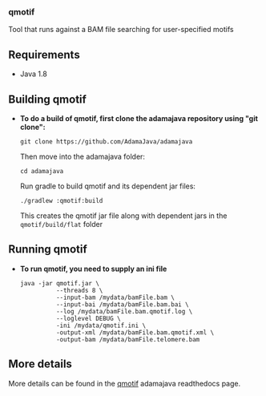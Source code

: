 ### qmotif
Tool that runs against a BAM file searching for user-specified motifs

## Requirements
* Java 1.8

## Building qmotif

* **To do a build of qmotif, first clone the adamajava repository using "git clone":**
  ```
  git clone https://github.com/AdamaJava/adamajava
  ```

  Then move into the adamajava folder:
  ```
  cd adamajava
  ```
  Run gradle to build qmotif and its dependent jar files:
  ```
  ./gradlew :qmotif:build
  ```
  This creates the qmotif jar file along with dependent jars in the `qmotif/build/flat` folder

## Running qmotif
* **To run qmotif, you need to supply an ini file**
  ```
  java -jar qmotif.jar \
            --threads 8 \
            --input-bam /mydata/bamFile.bam \
            --input-bai /mydata/bamFile.bam.bai \
            --log /mydata/bamFile.bam.qmotif.log \
            --loglevel DEBUG \
            -ini /mydata/qmotif.ini \
            -output-xml /mydata/bamFile.bam.qmotif.xml \
            -output-bam /mydata/bamFile.telomere.bam
  ```

## More details
More details can be found in the [qmotif](https://github.com/AdamaJava/adamajava/blob/qmotif.doc/docs/qmotif/qmotif.md)  adamajava readthedocs page.
